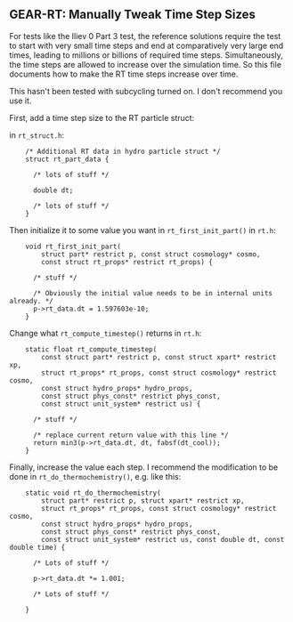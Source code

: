 GEAR-RT: Manually Tweak Time Step Sizes
----------------------------------------------------

For tests like the Iliev 0 Part 3 test, the reference solutions require the test
to start with very small time steps and end at comparatively very large end
times, leading to millions or billions of required time steps. Simultaneously,
the time steps are allowed to increase over the simulation time. So this file
documents how to make the RT time steps increase over time.

This hasn't been tested with subcycling turned on. I don't recommend you use it.


First, add a time step size to the RT particle struct:

in `rt_struct.h`:

```
    /* Additional RT data in hydro particle struct */
    struct rt_part_data {
        
      /* lots of stuff */

      double dt;

      /* lots of stuff */
    }
```


Then initialize it to some value you want in `rt_first_init_part()` in `rt.h`:


```
    void rt_first_init_part(
        struct part* restrict p, const struct cosmology* cosmo,
        const struct rt_props* restrict rt_props) {

      /* stuff */

      /* Obviously the initial value needs to be in internal units already. */
      p->rt_data.dt = 1.597603e-10;
    }
```


Change what `rt_compute_timestep()` returns in `rt.h`:


```
    static float rt_compute_timestep(
        const struct part* restrict p, const struct xpart* restrict xp,
        struct rt_props* rt_props, const struct cosmology* restrict cosmo,
        const struct hydro_props* hydro_props,
        const struct phys_const* restrict phys_const,
        const struct unit_system* restrict us) {

      /* stuff */

      /* replace current return value with this line */
      return min3(p->rt_data.dt, dt, fabsf(dt_cool));
    }
```


Finally, increase the value each step. I recommend the modification to be done
in `rt_do_thermochemistry()`, e.g. like this:


```
    static void rt_do_thermochemistry(
        struct part* restrict p, struct xpart* restrict xp,
        struct rt_props* rt_props, const struct cosmology* restrict cosmo,
        const struct hydro_props* hydro_props,
        const struct phys_const* restrict phys_const,
        const struct unit_system* restrict us, const double dt, const double time) {

      /* Lots of stuff */

      p->rt_data.dt *= 1.001;

      /* Lots of stuff */

    }
```

